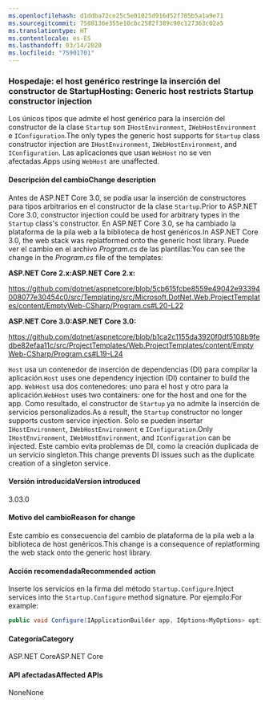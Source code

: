 ```yaml
---
ms.openlocfilehash: d1ddba72ce25c5e01025d916d52f785b5a1a9e71
ms.sourcegitcommit: 7588136e355e10cbc2582f389c90c127363c02a5
ms.translationtype: HT
ms.contentlocale: es-ES
ms.lasthandoff: 03/14/2020
ms.locfileid: "75901701"
---
```

### <a name="hosting-generic-host-restricts-startup-constructor-injection"></a><span data-ttu-id="c176e-101">Hospedaje: el host genérico restringe la inserción del constructor de Startup</span><span class="sxs-lookup"><span data-stu-id="c176e-101">Hosting: Generic host restricts Startup constructor injection</span></span>

<span data-ttu-id="c176e-102">Los únicos tipos que admite el host genérico para la inserción del constructor de la clase `Startup` son `IHostEnvironment`, `IWebHostEnvironment` e `IConfiguration`.</span><span class="sxs-lookup"><span data-stu-id="c176e-102">The only types the generic host supports for `Startup` class constructor injection are `IHostEnvironment`, `IWebHostEnvironment`, and `IConfiguration`.</span></span> <span data-ttu-id="c176e-103">Las aplicaciones que usan `WebHost` no se ven afectadas.</span><span class="sxs-lookup"><span data-stu-id="c176e-103">Apps using `WebHost` are unaffected.</span></span>

#### <a name="change-description"></a><span data-ttu-id="c176e-104">Descripción del cambio</span><span class="sxs-lookup"><span data-stu-id="c176e-104">Change description</span></span>

<span data-ttu-id="c176e-105">Antes de ASP.NET Core 3.0, se podía usar la inserción de constructores para tipos arbitrarios en el constructor de la clase `Startup`.</span><span class="sxs-lookup"><span data-stu-id="c176e-105">Prior to ASP.NET Core 3.0, constructor injection could be used for arbitrary types in the `Startup` class's constructor.</span></span> <span data-ttu-id="c176e-106">En ASP.NET Core 3.0, se ha cambiado la plataforma de la pila web a la biblioteca de host genéricos.</span><span class="sxs-lookup"><span data-stu-id="c176e-106">In ASP.NET Core 3.0, the web stack was replatformed onto the generic host library.</span></span> <span data-ttu-id="c176e-107">Puede ver el cambio en el archivo *Program.cs* de las plantillas:</span><span class="sxs-lookup"><span data-stu-id="c176e-107">You can see the change in the *Program.cs* file of the templates:</span></span>

<span data-ttu-id="c176e-108">**ASP.NET Core 2.x:**</span><span class="sxs-lookup"><span data-stu-id="c176e-108">**ASP.NET Core 2.x:**</span></span>

<https://github.com/dotnet/aspnetcore/blob/5cb615fcbe8559e49042e93394008077e30454c0/src/Templating/src/Microsoft.DotNet.Web.ProjectTemplates/content/EmptyWeb-CSharp/Program.cs#L20-L22>

<span data-ttu-id="c176e-109">**ASP.NET Core 3.0:**</span><span class="sxs-lookup"><span data-stu-id="c176e-109">**ASP.NET Core 3.0:**</span></span>

<https://github.com/dotnet/aspnetcore/blob/b1ca2c1155da3920f0df5108b9fedbe82efaa11c/src/ProjectTemplates/Web.ProjectTemplates/content/EmptyWeb-CSharp/Program.cs#L19-L24>

<span data-ttu-id="c176e-110">`Host` usa un contenedor de inserción de dependencias (DI) para compilar la aplicación.</span><span class="sxs-lookup"><span data-stu-id="c176e-110">`Host` uses one dependency injection (DI) container to build the app.</span></span> <span data-ttu-id="c176e-111">`WebHost` usa dos contenedores: uno para el host y otro para la aplicación.</span><span class="sxs-lookup"><span data-stu-id="c176e-111">`WebHost` uses two containers: one for the host and one for the app.</span></span> <span data-ttu-id="c176e-112">Como resultado, el constructor de `Startup` ya no admite la inserción de servicios personalizados.</span><span class="sxs-lookup"><span data-stu-id="c176e-112">As a result, the `Startup` constructor no longer supports custom service injection.</span></span> <span data-ttu-id="c176e-113">Solo se pueden insertar `IHostEnvironment`, `IWebHostEnvironment` e `IConfiguration`.</span><span class="sxs-lookup"><span data-stu-id="c176e-113">Only `IHostEnvironment`, `IWebHostEnvironment`, and `IConfiguration` can be injected.</span></span> <span data-ttu-id="c176e-114">Este cambio evita problemas de DI, como la creación duplicada de un servicio singleton.</span><span class="sxs-lookup"><span data-stu-id="c176e-114">This change prevents DI issues such as the duplicate creation of a singleton service.</span></span>

#### <a name="version-introduced"></a><span data-ttu-id="c176e-115">Versión introducida</span><span class="sxs-lookup"><span data-stu-id="c176e-115">Version introduced</span></span>

<span data-ttu-id="c176e-116">3.0</span><span class="sxs-lookup"><span data-stu-id="c176e-116">3.0</span></span>

#### <a name="reason-for-change"></a><span data-ttu-id="c176e-117">Motivo del cambio</span><span class="sxs-lookup"><span data-stu-id="c176e-117">Reason for change</span></span>

<span data-ttu-id="c176e-118">Este cambio es consecuencia del cambio de plataforma de la pila web a la biblioteca de host genéricos.</span><span class="sxs-lookup"><span data-stu-id="c176e-118">This change is a consequence of replatforming the web stack onto the generic host library.</span></span>

#### <a name="recommended-action"></a><span data-ttu-id="c176e-119">Acción recomendada</span><span class="sxs-lookup"><span data-stu-id="c176e-119">Recommended action</span></span>

<span data-ttu-id="c176e-120">Inserte los servicios en la firma del método `Startup.Configure`.</span><span class="sxs-lookup"><span data-stu-id="c176e-120">Inject services into the `Startup.Configure` method signature.</span></span> <span data-ttu-id="c176e-121">Por ejemplo:</span><span class="sxs-lookup"><span data-stu-id="c176e-121">For example:</span></span>

```csharp
public void Configure(IApplicationBuilder app, IOptions<MyOptions> options)
```

#### <a name="category"></a><span data-ttu-id="c176e-122">Categoría</span><span class="sxs-lookup"><span data-stu-id="c176e-122">Category</span></span>

<span data-ttu-id="c176e-123">ASP.NET Core</span><span class="sxs-lookup"><span data-stu-id="c176e-123">ASP.NET Core</span></span>

#### <a name="affected-apis"></a><span data-ttu-id="c176e-124">API afectadas</span><span class="sxs-lookup"><span data-stu-id="c176e-124">Affected APIs</span></span>

<span data-ttu-id="c176e-125">None</span><span class="sxs-lookup"><span data-stu-id="c176e-125">None</span></span>

<!-- 

#### Affected APIs

Not detectable via API analysis

-->
